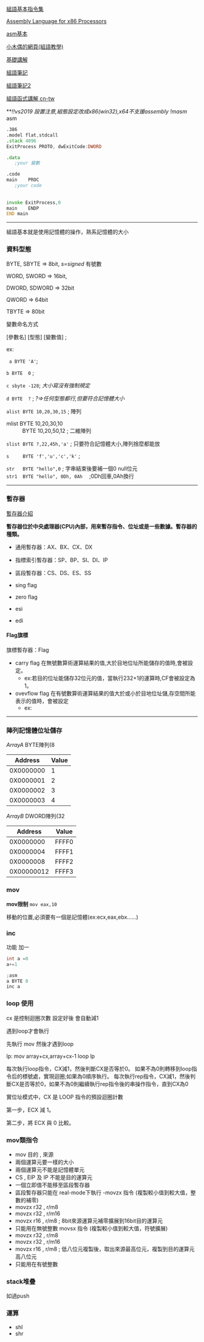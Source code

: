 [組語基本指令集](https://zh.wikibooks.org/wiki/X86%E7%B5%84%E5%90%88%E8%AA%9E%E8%A8%80/%E5%9F%BA%E6%9C%AC%E6%8C%87%E4%BB%A4%E9%9B%86)

[Assembly Language for x86 Processors](http://www.asmirvine.com/)

[asm基本](https://chucs.github.io/asm-x86-tutorial/)

[小木偶的網頁(組語教學)](https://wanker742126.neocities.org/)

[基礎講解](https://blog.xuite.net/asd.wang/alog/269346)

[組語筆記](http://www2.csie.ntnu.edu.tw/~u99256/csie_share_files/Assembly_Languag/SS.pdf)

[組語筆記2](http://www2.csie.ntnu.edu.tw/~u99256/csie_share_files/Assembly_Languag/Assembly%20Languag%20Note.pdf)

[組語函式講解 cn-tw](http://120.101.8.4/lyhsu/post/..%5Cdatabase%5Cgrade%5C%E7%8E%8B%E4%BF%A1%E4%BB%81%5C%E7%B5%84%E5%90%88%E8%AA%9E%E8%A8%80%E8%AA%B2%E6%9C%ACCHAP05.pdf)

***!!*vs2019 設置注意,組態設定改成x86(win32),x64不支援assembly**
*!masm*
asm  
```asm
.386
.model flat,stdcall
.stack 4096
ExitProcess PROTO, dwExitCode:DWORD

.data
   ;your 變數

.code
main    PROC
   ;your code
    
    
invoke ExitProcess,0
main    ENDP
END main
```
-----

組語基本就是使用記憶體的操作，熟系記憶體的大小

### 資料型態

BYTE,  SBYTE       => 8bit,  *s=signed* 有號數

WORD,  SWORD       => 16bit, 

DWORD, SDWORD      => 32bit

QWORD              => 64bit

TBYTE              => 80bit

變數命名方式

[參數名] [型態] [變數值] ;

ex:

``` a BYTE 'A'```;

`b BYTE  0` ;

`c sbyte -128`; *大小寫沒有強制規定*  

`d BYTE  ?` ;  *?=>任何型態都行,但要符合記憶體大小*

`alist BYTE 10,20,30,15`     ; 陣列

mlist BYTE 10,20,30,10<br>
　　　BYTE 10,20,50,12     ; 二維陣列

`slist BYTE ?,22,45h,'a'`    ; 只要符合記憶體大小,陣列捨麼都能放

`s     BYTE 'f','u','c','k'` ; 

`str   BYTE "hello",0` ; 字串結束後要補一個0 null位元
<br>
`str1  BYTE "hello", 0Dh, 0Ah` 　;0Dh回車,0Ah換行

------



### 暫存器
[暫存器介紹](http://it-easy.tw/masm-class-1/2/)

**暫存器位於中央處理器(CPU)內部，用來暫存指令、位址或是一些數據。暫存器的種類。**

- 通用暫存器：AX、BX、CX、DX
- 指標索引暫存器：SP、BP、SI、DI、IP
- 區段暫存器：CS、DS、ES、SS
 
- sing flag
- zero flag
- esi
- edi

#### Flag旗標
旗標暫存器：Flag

- carry flag
  在無號數算術運算結果的值,大於目地位址所能儲存的值時,會被設定。
   - ex:若目的位址能儲存32位元的值，當執行232+1的運算時,CF會被設定為1。
- ovevflow flag
  在有號數算術運算結果的值大於或小於目地位址儲,存空間所能表示的值時，會被設定
   - ex:

------

### 陣列記憶體位址儲存

*ArrayA*  BYTE陣列(8

| Address   | Value |
| --------- | ----- |
| 0X0000000 | 1     |
| 0X0000001 | 2     |
| 0X0000002 | 3     |
| 0X0000003 | 4     |

*ArrayB*  DWORD陣列(32

| Address    | Value |
| ---------- | ----- |
| 0X0000000  | FFFF0 |
| 0X0000004  | FFFF1 |
| 0X0000008  | FFFF2 |
| 0X00000012 | FFFF3 |



### mov

**mov限制**
```mov eax,10```

移動的位置,必須要有一個是記憶體(ex:ecx,eax,ebx......)


###  inc
功能 加一

```c
int a =0
a+=1
```

```c
;asm
a BYTE 0
inc a
```



### loop 使用

cx 是控制迴圈次數 設定好後 會自動減1 

遇到loop才會執行

先執行 mov
然後才遇到loop

lp:
    mov array+cx,array+cx-1
    loop lp

每次執行loop指令，CX減1，然後判斷CX是否等於0。 如果不為0則轉移到loop指令后的標號處，實現迴圈;如果為0順序執行。
每次執行rep指令，CX減1，然後判斷CX是否等於0，如果不為0則繼續執行rep指令後的串操作指令，直到CX為0

實位址模式中，CX 是 LOOP 指令的預設迴圈計數

第一步，ECX 減 1。

第二步，將 ECX 與 0 比較。

### mov類指令

- mov 目的 , 來源 
 - 兩個運算元要一樣的大小
 - 兩個運算元不能是記憶體單元
 - CS , EIP 及 IP 不能是目的運算元
 - 一個立即值不能移至區段暫存器
 - 區段暫存器只能在 real-mode下執行
-movzx 指令 (複製較小值到較大值，整數的補零) 
 - movzx r32 , r/m8
 - movzx r32 , r/m16
 - movzx r16 , r/m8    ; 8bit來源運算元補零擴展到16bit目的運算元
 - 只能用在無號整數
movsx 指令 (複製較小值到較大值，符號擴展) 
 - movzx r32 , r/m8
 - movzx r32 , r/m16
 - movzx r16 , r/m8  ; 低八位元複製後，取出來源最高位元，複製到目的運算元高八位元
 - 只能用在有號整數


### stack堆疊

如過push

### 運算
- shl
- shr